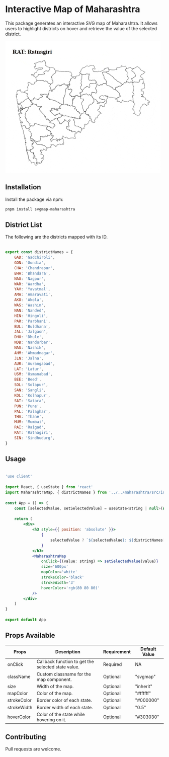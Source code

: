# Interactive Map of Maharashtra

This package generates an interactive SVG map of Maharashtra. It allows users to highlight districts on hover and retrieve the value of the selected district.

![Preview](https://raw.githubusercontent.com/arav-ind/svgmaps-india/refs/heads/master/gifs/maharashtra.gif)

## Installation

Install the package via npm:

```bash
pnpm install svgmap-maharashtra
```

## District List

The following are the districts mapped with its ID.

```js

export const districtNames = {
	GAD: 'Gadchiroli',
	GON: 'Gondia',
	CHA: 'Chandrapur',
	BHA: 'Bhandara',
	NAG: 'Nagpur',
	WAR: 'Wardha',
	YAV: 'Yavatmal',
	AMA: 'Amaravati',
	AKO: 'Akola',
	WAS: 'Washim',
	NAN: 'Nanded',
	HIN: 'Hingoli',
	PAR: 'Parbhani',
	BUL: 'Buldhana',
	JAL: 'Jalgaon',
	DHU: 'Dhule',
	NDB: 'Nandurbar',
	NAS: 'Nashik',
	AHM: 'Ahmadnagar',
	JLN: 'Jalna',
	AUR: 'Aurangabad',
	LAT: 'Latur',
	USM: 'Usmanabad',
	BEE: 'Beed',
	SOL: 'Solapur',
	SAN: 'Sangli',
	KOL: 'Kolhapur',
	SAT: 'Satara',
	PUN: 'Pune',
	PAL: 'Palaghar',
	THA: 'Thane',
	MUM: 'Mumbai',
	RAI: 'Raigad',
	RAT: 'Ratnagiri',
	SIN: 'Sindhudurg',
}

```

## Usage

```jsx

'use client'

import React, { useState } from 'react'
import MaharashtraMap, { districtNames } from '../../maharashtra/src/index'

const App = () => {
    const [selectedValue, setSelectedValue] = useState<string | null>(null)

    return (
        <div>
            <h3 style={{ position: 'absolute' }}>
                {
                    selectedValue ? `${selectedValue}: ${districtNames[selectedValue]}` : 'None'
                }
            </h3>
            <MaharashtraMap
                onClick={(value: string) => setSelectedValue(value)}
                size='600px'
                mapColor='white'
                strokeColor='black'
                strokeWidth='3'
                hoverColor='rgb(80 80 80)'
            />
        </div>
    )
}

export default App

```

## Props Available

| Props       | Description                                             | Requirement | Default Value |
|-------------|---------------------------------------------------------|-------------|---------------|
| onClick     | Callback function to get the selected state value.      | Required    | NA            |
| className   | Custom classname for the map component.                 | Optional    | "svgmap"      |
| size        | Width of the map.                                       | Optional    | "inherit"     |
| mapColor    | Color of the map.                                       | Optional    | "#ffffff"     |
| strokeColor | Border color of each state.                             | Optional    | "#000000"     |
| strokeWidth | Border width of each state.                             | Optional    | "0.5"         |
| hoverColor  | Color of the state while hovering on it.                | Optional    | "#303030"     |


## Contributing

Pull requests are welcome.
